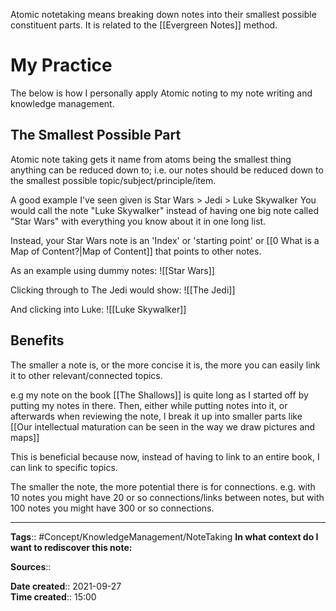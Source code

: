 Atomic notetaking means breaking down notes into their smallest possible constituent parts. It is related to the [[Evergreen Notes]] method.


# My Practice
The below is how I personally apply Atomic noting to my note writing and knowledge management.


## The Smallest Possible Part
Atomic note taking gets it name from atoms being the smallest thing anything can be reduced down to; i.e. our notes should be reduced down to the smallest possible topic/subject/principle/item.

A good example I've seen given is 
Star Wars > Jedi > Luke Skywalker
You would call the note "Luke Skywalker" instead of having one big note called "Star Wars" with everything you know about it in one long list. 

Instead, your Star Wars note is an 'Index' or 'starting point' or [[0 What is a Map of Content?|Map of Content]] that points to other notes.

As an example using dummy notes:
![[Star Wars]]

Clicking through to The Jedi would show:
![[The Jedi]]

And clicking into Luke: 
![[Luke Skywalker]]



## Benefits
The smaller a note is, or the more concise it is, the more you can easily link it to other relevant/connected topics.

e.g my note on the book [[The Shallows]] is quite long as I started off by putting my notes in there. Then, either while putting notes into it, or afterwards when reviewing the note, I break it up into smaller parts like 
[[Our intellectual maturation can be seen in the way we draw pictures and maps]]

This is beneficial because now, instead of having to link to an entire book, I can link to specific topics. 

The smaller the note, the more potential there is for connections.
e.g. with 10 notes you might have 20 or so connections/links between notes, but with 100 notes you might have 300 or so connections.


---
**Tags**:: #Concept/KnowledgeManagement/NoteTaking 
**In what context do I want to rediscover this note:**

**Sources**::

**Date created**:: 2021-09-27  
**Time created**:: 15:00